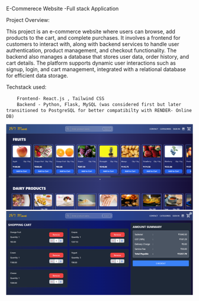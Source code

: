 E-Commerece Website -Full stack Application

Project Overview:

This project is an e-commerce website where users can browse, add products to the cart, and complete purchases. It involves a frontend for customers to interact with, along with backend services to handle user authentication, product management, and checkout functionality. The backend also manages a database that stores user data, order history, and cart details. The platform supports dynamic user interactions such as signup, login, and cart management, integrated with a relational database for efficient data storage.

Techstack used:

        Frontend- React.js , Tailwind CSS
        Backend - Python, Flask, MySQL (was considered first but later transitioned to PostgreSQL for better compatibilty with RENDER- Online DB)

![App Screenshot](Screenshot%202024-10-24%20170407.png)
![App Screenshot](Screenshot%202024-10-24%20170438.png)

